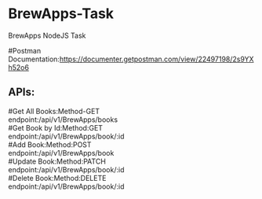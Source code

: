 # BrewApps-Task </br>
BrewApps NodeJS Task</br>

#Postman Documentation:https://documenter.getpostman.com/view/22497198/2s9YXh52o6</br>

## APIs:</br>
#Get All Books:Method-GET</br>
  endpoint:/api/v1/BrewApps/books</br>
#Get Book by Id:Method:GET  </br>
 endpoint:/api/v1/BrewApps/book/:id</br>
#Add Book:Method:POST</br>
  endpoint:/api/v1/BrewApps/book</br>
#Update Book:Method:PATCH</br>
  endpoint:/api/v1/BrewApps/book/:id</br>
#Delete Book:Method:DELETE</br>
  endpoint:/api/v1/BrewApps/book/:id</br>
